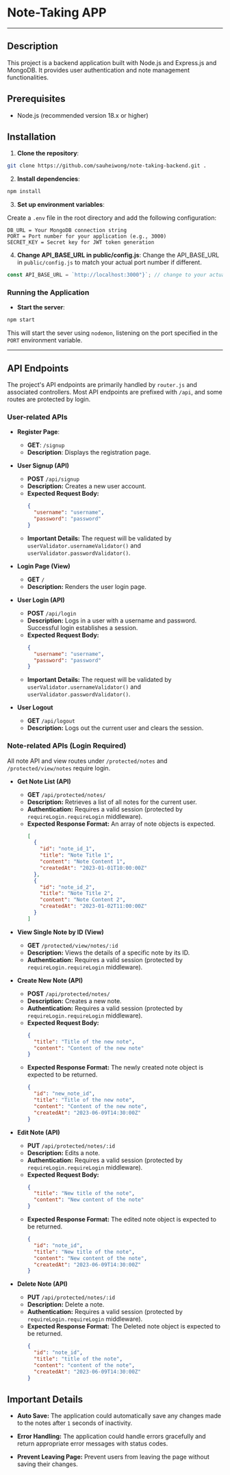 # Note-Taking APP

---

## Description

This project is a backend application built with Node.js and Express.js and MongoDB. It provides user authentication and note management functionalities.

## Prerequisites

- Node.js (recommended version 18.x or higher)

## Installation

1. **Clone the repository**:

```bash
git clone https://github.com/sauheiwong/note-taking-backend.git .
```

2. **Install dependencies**:

```bash
npm install
```

3. **Set up environment variables**:

Create a `.env` file in the root directory and add the following configuration:

```
DB_URL = Your MongoDB connection string
PORT = Port number for your application (e.g., 3000)
SECRET_KEY = Secret key for JWT token generation
```

4. **Change API_BASE_URL in public/config.js**:
   Change the API_BASE_URL in `public/config.js` to match your actual port number if different.

```javascript
const API_BASE_URL = `http://localhost:3000"}`; // change to your actual port number if different.
```

### Running the Application

- **Start the server**:

```bash
npm start
```

This will start the sever using `nodemon`, listening on the port specified in the `PORT` environment variable.

---

## API Endpoints

The project's API endpoints are primarily handled by `router.js` and associated controllers. Most API endpoints are prefixed with `/api`, and some routes are protected by login.

### User-related APIs

- **Register Page**:

  - **GET**: `/signup`
  - **Description**: Displays the registration page.

- **User Signup (API)**

  - **POST** `/api/signup`
  - **Description:** Creates a new user account.
  - **Expected Request Body:**
    ```json
    {
      "username": "username",
      "password": "password"
    }
    ```
  - **Important Details:** The request will be validated by `userValidator.usernameValidator()` and `userValidator.passwordValidator()`.

- **Login Page (View)**

  - **GET** `/`
  - **Description:** Renders the user login page.

- **User Login (API)**

  - **POST** `/api/login`
  - **Description:** Logs in a user with a username and password. Successful login establishes a session.
  - **Expected Request Body:**
    ```json
    {
      "username": "username",
      "password": "password"
    }
    ```
  - **Important Details:** The request will be validated by `userValidator.usernameValidator()` and `userValidator.passwordValidator()`.

- **User Logout**

  - **GET** `/api/logout`
  - **Description:** Logs out the current user and clears the session.

### Note-related APIs (Login Required)

All note API and view routes under `/protected/notes` and `/protected/view/notes` require login.

- **Get Note List (API)**

  - **GET** `/api/protected/notes/`
  - **Description:** Retrieves a list of all notes for the current user.
  - **Authentication:** Requires a valid session (protected by `requireLogin.requireLogin` middleware).
  - **Expected Response Format:** An array of note objects is expected.
    ```json
    [
      {
        "id": "note_id_1",
        "title": "Note Title 1",
        "content": "Note Content 1",
        "createdAt": "2023-01-01T10:00:00Z"
      },
      {
        "id": "note_id_2",
        "title": "Note Title 2",
        "content": "Note Content 2",
        "createdAt": "2023-01-02T11:00:00Z"
      }
    ]
    ```

- **View Single Note by ID (View)**

  - **GET** `/protected/view/notes/:id`
  - **Description:** Views the details of a specific note by its ID.
  - **Authentication:** Requires a valid session (protected by `requireLogin.requireLogin` middleware).

- **Create New Note (API)**

  - **POST** `/api/protected/notes/`
  - **Description:** Creates a new note.
  - **Authentication:** Requires a valid session (protected by `requireLogin.requireLogin` middleware).
  - **Expected Request Body:**
    ```json
    {
      "title": "Title of the new note",
      "content": "Content of the new note"
    }
    ```
  - **Expected Response Format:** The newly created note object is expected to be returned.
    ```json
    {
      "id": "new_note_id",
      "title": "Title of the new note",
      "content": "Content of the new note",
      "createdAt": "2023-06-09T14:30:00Z"
    }
    ```

- **Edit Note (API)**

  - **PUT** `/api/protected/notes/:id`
  - **Description:** Edits a note.
  - **Authentication:** Requires a valid session (protected by `requireLogin.requireLogin` middleware).
  - **Expected Request Body:**
    ```json
    {
      "title": "New title of the note",
      "content": "New content of the note"
    }
    ```
  - **Expected Response Format:** The edited note object is expected to be returned.
    ```json
    {
      "id": "note_id",
      "title": "New title of the note",
      "content": "New content of the note",
      "createdAt": "2023-06-09T14:30:00Z"
    }
    ```

- **Delete Note (API)**

  - **PUT** `/api/protected/notes/:id`
  - **Description:** Delete a note.
  - **Authentication:** Requires a valid session (protected by `requireLogin.requireLogin` middleware).
  - **Expected Response Format:** The Deleted note object is expected to be returned.
    ```json
    {
      "id": "note_id",
      "title": "title of the note",
      "content": "content of the note",
      "createdAt": "2023-06-09T14:30:00Z"
    }
    ```

## Important Details

- **Auto Save:** The application could automatically save any changes made to the notes after `1` seconds of inactivity.

- **Error Handling:** The application could handle errors gracefully and return appropriate error messages with status codes.

- **Prevent Leaving Page:** Prevent users from leaving the page without saving their changes.
